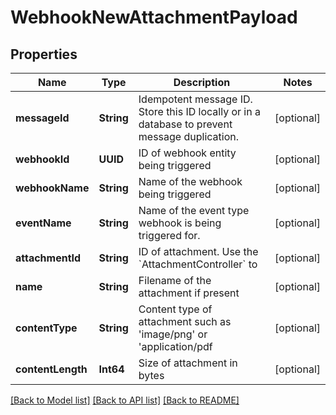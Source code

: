 # WebhookNewAttachmentPayload

## Properties
Name | Type | Description | Notes
------------ | ------------- | ------------- | -------------
**messageId** | **String** | Idempotent message ID. Store this ID locally or in a database to prevent message duplication. | [optional] 
**webhookId** | **UUID** | ID of webhook entity being triggered | [optional] 
**webhookName** | **String** | Name of the webhook being triggered | [optional] 
**eventName** | **String** | Name of the event type webhook is being triggered for. | [optional] 
**attachmentId** | **String** | ID of attachment. Use the &#x60;AttachmentController&#x60; to | [optional] 
**name** | **String** | Filename of the attachment if present | [optional] 
**contentType** | **String** | Content type of attachment such as &#39;image/png&#39; or &#39;application/pdf | [optional] 
**contentLength** | **Int64** | Size of attachment in bytes | [optional] 

[[Back to Model list]](../README#documentation-for-models) [[Back to API list]](../README#documentation-for-api-endpoints) [[Back to README]](../README)


